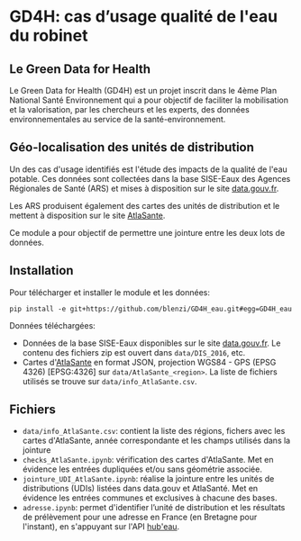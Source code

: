 # GD4H: cas d’usage qualité de l'eau du robinet

## Le Green Data for Health

Le Green Data for Health (GD4H) est un projet inscrit dans le 4ème Plan National Santé Environnement qui a pour objectif de faciliter la mobilisation et la valorisation, par les chercheurs et les experts, des données environnementales au service de la santé-environnement.

## Géo-localisation des unités de distribution

Un des cas d'usage identifiés est l'étude des impacts de la qualité de l'eau potable. Ces données sont collectées dans la base SISE-Eaux des Agences Régionales de Santé (ARS) et mises à disposition sur le site [data.gouv.fr](https://www.data.gouv.fr/fr/datasets/resultats-du-controle-sanitaire-de-leau-distribuee-commune-par-commune/).

Les ARS produisent également des cartes des unités de distribution et le mettent à disposition sur le site [AtlaSante](https://carto.atlasante.fr/1/ars_metropole_udi_infofactures.map).

Ce module a pour objectif de permettre une jointure entre les deux lots de données.

## Installation

Pour télécharger et installer le module et les données:

```
pip install -e git+https://github.com/blenzi/GD4H_eau.git#egg=GD4H_eau
```

Données téléchargées:

- Données de la base SISE-Eaux disponibles sur le site [data.gouv.fr](https://www.data.gouv.fr/fr/datasets/resultats-du-controle-sanitaire-de-leau-distribuee-commune-par-commune/). Le contenu des fichiers zip est ouvert dans `data/DIS_2016`, etc.
- Cartes d'[AtlaSante](https://carto.atlasante.fr/1/ars_metropole_udi_infofactures.map) en format JSON, projection WGS84 - GPS (EPSG 4326) [EPSG:4326] sur `data/AtlaSante_<region>`. La liste de fichiers utilisés se trouve sur `data/info_AtlaSante.csv`.

## Fichiers

- `data/info_AtlaSante.csv`: contient la liste des régions, fichers avec les cartes d'AtlaSante, année correspondante et les champs utilisés dans la jointure
- `checks_AtlaSante.ipynb`: vérification des cartes d'AtlaSante. Met en évidence les entrées dupliquées et/ou sans géométrie associée.
- `jointure_UDI_AtlaSante.ipynb`: réalise la jointure entre les unités de distributions (UDIs) listées dans data.gouv et AtlaSanté. Met en évidence les entrées communes et exclusives à chacune des bases.
- `adresse.ipynb`: permet d'identifier l’unité de distribution et les résultats de prélèvement pour une adresse en France (en Bretagne pour l'instant), en s'appuyant sur l'API [hub'eau](https://hubeau.eaufrance.fr/page/api-qualite-eau-potable#/).
